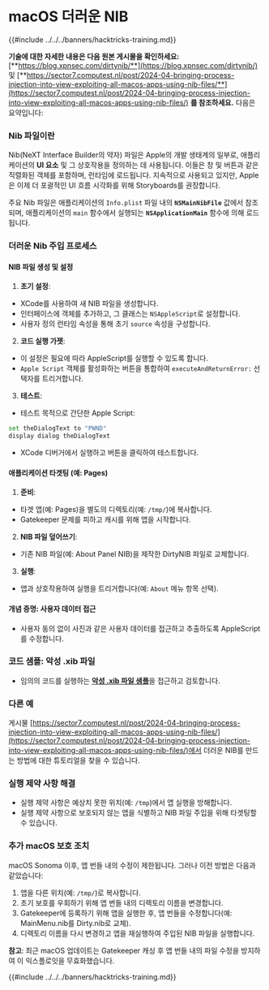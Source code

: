 # macOS 더러운 NIB

{{#include ../../../banners/hacktricks-training.md}}

**기술에 대한 자세한 내용은 다음 원본 게시물을 확인하세요:** [**https://blog.xpnsec.com/dirtynib/**](https://blog.xpnsec.com/dirtynib/) 및 [**https://sector7.computest.nl/post/2024-04-bringing-process-injection-into-view-exploiting-all-macos-apps-using-nib-files/**](https://sector7.computest.nl/post/2024-04-bringing-process-injection-into-view-exploiting-all-macos-apps-using-nib-files/) **를 참조하세요.** 다음은 요약입니다:

### Nib 파일이란

Nib(NeXT Interface Builder의 약자) 파일은 Apple의 개발 생태계의 일부로, 애플리케이션의 **UI 요소** 및 그 상호작용을 정의하는 데 사용됩니다. 이들은 창 및 버튼과 같은 직렬화된 객체를 포함하며, 런타임에 로드됩니다. 지속적으로 사용되고 있지만, Apple은 이제 더 포괄적인 UI 흐름 시각화를 위해 Storyboards를 권장합니다.

주요 Nib 파일은 애플리케이션의 `Info.plist` 파일 내의 **`NSMainNibFile`** 값에서 참조되며, 애플리케이션의 `main` 함수에서 실행되는 **`NSApplicationMain`** 함수에 의해 로드됩니다.

### 더러운 Nib 주입 프로세스

#### NIB 파일 생성 및 설정

1. **초기 설정**:
- XCode를 사용하여 새 NIB 파일을 생성합니다.
- 인터페이스에 객체를 추가하고, 그 클래스는 `NSAppleScript`로 설정합니다.
- 사용자 정의 런타임 속성을 통해 초기 `source` 속성을 구성합니다.
2. **코드 실행 가젯**:
- 이 설정은 필요에 따라 AppleScript를 실행할 수 있도록 합니다.
- `Apple Script` 객체를 활성화하는 버튼을 통합하여 `executeAndReturnError:` 선택자를 트리거합니다.
3. **테스트**:

- 테스트 목적으로 간단한 Apple Script:

```bash
set theDialogText to "PWND"
display dialog theDialogText
```

- XCode 디버거에서 실행하고 버튼을 클릭하여 테스트합니다.

#### 애플리케이션 타겟팅 (예: Pages)

1. **준비**:
- 타겟 앱(예: Pages)을 별도의 디렉토리(예: `/tmp/`)에 복사합니다.
- Gatekeeper 문제를 피하고 캐시를 위해 앱을 시작합니다.
2. **NIB 파일 덮어쓰기**:
- 기존 NIB 파일(예: About Panel NIB)을 제작한 DirtyNIB 파일로 교체합니다.
3. **실행**:
- 앱과 상호작용하여 실행을 트리거합니다(예: `About` 메뉴 항목 선택).

#### 개념 증명: 사용자 데이터 접근

- 사용자 동의 없이 사진과 같은 사용자 데이터를 접근하고 추출하도록 AppleScript를 수정합니다.

### 코드 샘플: 악성 .xib 파일

- 임의의 코드를 실행하는 [**악성 .xib 파일 샘플**](https://gist.github.com/xpn/16bfbe5a3f64fedfcc1822d0562636b4)을 접근하고 검토합니다.

### 다른 예

게시물 [https://sector7.computest.nl/post/2024-04-bringing-process-injection-into-view-exploiting-all-macos-apps-using-nib-files/](https://sector7.computest.nl/post/2024-04-bringing-process-injection-into-view-exploiting-all-macos-apps-using-nib-files/)에서 더러운 NIB를 만드는 방법에 대한 튜토리얼을 찾을 수 있습니다.&#x20;

### 실행 제약 사항 해결

- 실행 제약 사항은 예상치 못한 위치(예: `/tmp`)에서 앱 실행을 방해합니다.
- 실행 제약 사항으로 보호되지 않는 앱을 식별하고 NIB 파일 주입을 위해 타겟팅할 수 있습니다.

### 추가 macOS 보호 조치

macOS Sonoma 이후, 앱 번들 내의 수정이 제한됩니다. 그러나 이전 방법은 다음과 같았습니다:

1. 앱을 다른 위치(예: `/tmp/`)로 복사합니다.
2. 초기 보호를 우회하기 위해 앱 번들 내의 디렉토리 이름을 변경합니다.
3. Gatekeeper에 등록하기 위해 앱을 실행한 후, 앱 번들을 수정합니다(예: MainMenu.nib를 Dirty.nib로 교체).
4. 디렉토리 이름을 다시 변경하고 앱을 재실행하여 주입된 NIB 파일을 실행합니다.

**참고**: 최근 macOS 업데이트는 Gatekeeper 캐싱 후 앱 번들 내의 파일 수정을 방지하여 이 익스플로잇을 무효화했습니다.

{{#include ../../../banners/hacktricks-training.md}}
